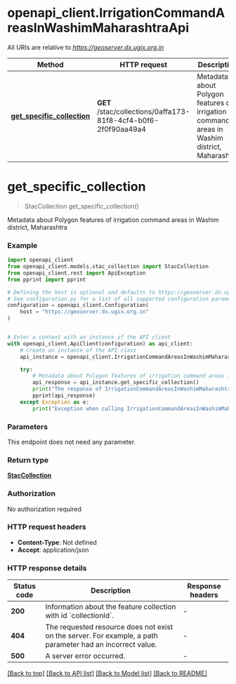 # openapi_client.IrrigationCommandAreasInWashimMaharashtraApi

All URIs are relative to *https://geoserver.dx.ugix.org.in*

Method | HTTP request | Description
------------- | ------------- | -------------
[**get_specific_collection**](IrrigationCommandAreasInWashimMaharashtraApi.md#get_specific_collection) | **GET** /stac/collections/0affa173-81f8-4cf4-b0f6-2f0f90aa49a4 | Metadata about Polygon features of irrigation command areas in Washim district, Maharashtra


# **get_specific_collection**
> StacCollection get_specific_collection()

Metadata about Polygon features of irrigation command areas in Washim district, Maharashtra

### Example


```python
import openapi_client
from openapi_client.models.stac_collection import StacCollection
from openapi_client.rest import ApiException
from pprint import pprint

# Defining the host is optional and defaults to https://geoserver.dx.ugix.org.in
# See configuration.py for a list of all supported configuration parameters.
configuration = openapi_client.Configuration(
    host = "https://geoserver.dx.ugix.org.in"
)


# Enter a context with an instance of the API client
with openapi_client.ApiClient(configuration) as api_client:
    # Create an instance of the API class
    api_instance = openapi_client.IrrigationCommandAreasInWashimMaharashtraApi(api_client)

    try:
        # Metadata about Polygon features of irrigation command areas in Washim district, Maharashtra
        api_response = api_instance.get_specific_collection()
        print("The response of IrrigationCommandAreasInWashimMaharashtraApi->get_specific_collection:\n")
        pprint(api_response)
    except Exception as e:
        print("Exception when calling IrrigationCommandAreasInWashimMaharashtraApi->get_specific_collection: %s\n" % e)
```



### Parameters

This endpoint does not need any parameter.

### Return type

[**StacCollection**](StacCollection.md)

### Authorization

No authorization required

### HTTP request headers

 - **Content-Type**: Not defined
 - **Accept**: application/json

### HTTP response details

| Status code | Description | Response headers |
|-------------|-------------|------------------|
**200** | Information about the feature collection with id &#x60;collectionId&#x60;. |  -  |
**404** | The requested resource does not exist on the server. For example, a path parameter had an incorrect value. |  -  |
**500** | A server error occurred. |  -  |

[[Back to top]](#) [[Back to API list]](../README.md#documentation-for-api-endpoints) [[Back to Model list]](../README.md#documentation-for-models) [[Back to README]](../README.md)

